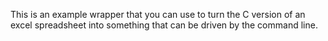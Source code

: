 This is an example wrapper that you can use to turn the C version of an excel spreadsheet 
into something that can be driven by the command line.
